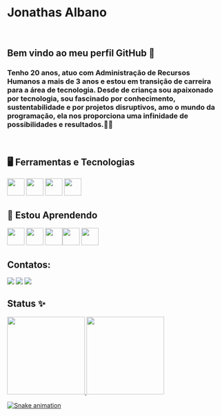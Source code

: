 <br>

# Jonathas Albano

<br>

## Bem vindo ao meu perfil GitHub 👋
### Tenho 20 anos, atuo com Administração de Recursos Humanos a mais de 3 anos e estou em transição de carreira para a área de tecnologia. Desde de criança sou apaixonado por tecnologia, sou fascinado por conhecimento, sustentabilidade e por projetos disruptivos, amo o mundo da programação, ela nos proporciona uma infinidade de possibilidades e resultados.🧑‍💻

<br>

## 🖥️ Ferramentas e Tecnologias

<img src="https://cdn.jsdelivr.net/gh/devicons/devicon/icons/html5/html5-original.svg" width="40" height="40" /> <img src="https://cdn.jsdelivr.net/gh/devicons/devicon/icons/css3/css3-original.svg" width="40" height="40"/> <img src="https://cdn.jsdelivr.net/gh/devicons/devicon/icons/javascript/javascript-original.svg" width="40" height="40"/> <img src="https://cdn.jsdelivr.net/gh/devicons/devicon/icons/git/git-original.svg" width="40" height="40"/>

## 🔭 Estou Aprendendo

<img src="https://cdn.jsdelivr.net/gh/devicons/devicon/icons/bootstrap/bootstrap-original.svg" width="40" height="40"/> <img src="https://cdn.jsdelivr.net/gh/devicons/devicon/icons/figma/figma-original.svg" width="40" height="40"/> <img src="https://cdn.jsdelivr.net/gh/devicons/devicon/icons/typescript/typescript-original.svg" width="40" height="40"/><img src="https://cdn.jsdelivr.net/gh/devicons/devicon/icons/java/java-original.svg" width="40" height="40"/> <img src="https://cdn.jsdelivr.net/gh/devicons/devicon/icons/linux/linux-original.svg" width="40" height="40"/> 
          
## Contatos:

<div>
<a href="https://www.linkedin.com/in/jonathas-albano" target="_blank"><img src="https://img.shields.io/badge/-LinkedIn-%230077B5?style=for-the-badge&logo=linkedin&logoColor=white" target="_blank"></a>
<a href="https://www.youtube.com/" target="_blank"><img src="https://img.shields.io/badge/YouTube-FF0000?style=for-the-badge&logo=youtube&logoColor=white" target="_blank"></a>
<a href="https://instagram.com/" target="_blank"><img src="https://img.shields.io/badge/-Instagram-%23E4405F?style=for-the-badge&logo=instagram&logoColor=white" target="_blank"></a>
</div>

## Status ✨

<div>
<a href="https://github.com/jalban0">
<img height="180em" src="https://github-readme-stats.vercel.app/api/top-langs/?username=jalban0&layout=compact&langs_count=7&theme=dracula"/>
<img height="180em" src="https://github-readme-stats.vercel.app/api?username=jalban0&show_icons=true&theme=dracula&include_all_commits=true&count_private=true"/>
</div>
  
![Snake animation](https://github.com/jalban0/jalban0/blob/output/github-contribution-grid-snake.svg)
          

<!--
**jalban0/jalban0** is a ✨ _special_ ✨ repository because its `README.md` (this file) appears on your GitHub profile.
-->
